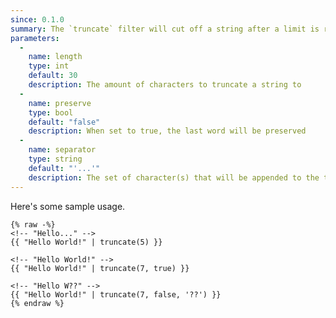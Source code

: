 ```yaml
---
since: 0.1.0
summary: The `truncate` filter will cut off a string after a limit is reached.
parameters:
  -
    name: length
    type: int
    default: 30
    description: The amount of characters to truncate a string to
  -
    name: preserve
    type: bool
    default: "false"
    description: When set to true, the last word will be preserved
  -
    name: separator
    type: string
    default: "'...'"
    description: The set of character(s) that will be appended to the truncated string
---
```


Here's some sample usage.

```twig
{% raw -%}
<!-- "Hello..." -->
{{ "Hello World!" | truncate(5) }}

<!-- "Hello World!" -->
{{ "Hello World!" | truncate(7, true) }}

<!-- "Hello W??" -->
{{ "Hello World!" | truncate(7, false, '??') }}
{% endraw %}
```
